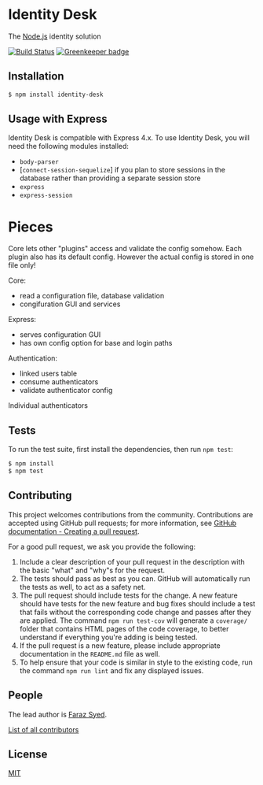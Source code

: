 # Identity Desk

The [Node.js](http://nodejs.org) identity solution

[![Build Status][travis-image]][travis-url]
[![Greenkeeper badge](https://badges.greenkeeper.io/HiFaraz/identity-desk.svg)](https://greenkeeper.io/)

## Installation

```bash
$ npm install identity-desk
```

## Usage with Express

Identity Desk is compatible with Express 4.x. To use Identity Desk, you will need the following modules installed:

  - `body-parser`
  - [`connect-session-sequelize`] if you plan to store sessions in the database rather than providing a separate session store
  - `express`
  - `express-session`

# Pieces

Core lets other "plugins" access and validate the config somehow. Each plugin also has its default config. However the actual config is stored in one file only!

Core:
- read a configuration file, database validation
- congifuration GUI and services

Express:
- serves configuration GUI
- has own config option for base and login paths

Authentication:
- linked users table
- consume authenticators
- validate authenticator config

Individual authenticators

## Tests

To run the test suite, first install the dependencies, then run `npm test`:

```bash
$ npm install
$ npm test
```

## Contributing

This project welcomes contributions from the community. Contributions are
accepted using GitHub pull requests; for more information, see 
[GitHub documentation - Creating a pull request](https://help.github.com/articles/creating-a-pull-request/).

For a good pull request, we ask you provide the following:

1. Include a clear description of your pull request in the description
   with the basic "what" and "why"s for the request.
2. The tests should pass as best as you can. GitHub will automatically run
   the tests as well, to act as a safety net.
3. The pull request should include tests for the change. A new feature should
   have tests for the new feature and bug fixes should include a test that fails
   without the corresponding code change and passes after they are applied.
   The command `npm run test-cov` will generate a `coverage/` folder that
   contains HTML pages of the code coverage, to better understand if everything
   you're adding is being tested.
4. If the pull request is a new feature, please include appropriate documentation 
   in the `README.md` file as well.
5. To help ensure that your code is similar in style to the existing code,
   run the command `npm run lint` and fix any displayed issues.

## People

The lead author is [Faraz Syed](https://github.com/HiFaraz).

[List of all contributors](https://github.com/HiFaraz/identity-desk/graphs/contributors)

## License

[MIT](LICENSE)

[travis-image]: https://travis-ci.org/HiFaraz/identity-desk.svg?branch=master
[travis-url]: https://travis-ci.org/HiFaraz/identity-desk
